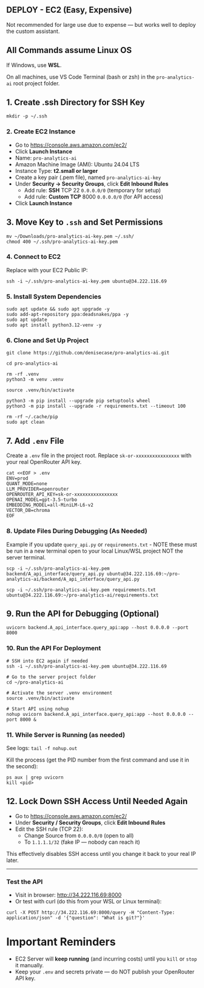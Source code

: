 ## DEPLOY - EC2 (Easy, Expensive)

Not recommended for large use due to expense — but works well to deploy the custom assistant.

## All Commands assume Linux OS

If Windows, use **WSL**. 

On all machines, use VS Code Terminal (bash or zsh) in the `pro-analytics-ai` root project folder.



## 1. Create .ssh Directory for SSH Key

```shell
mkdir -p ~/.ssh
```

### 2. Create EC2 Instance

- Go to <https://console.aws.amazon.com/ec2/>
- Click **Launch Instance**
- Name: `pro-analytics-ai`
- Amazon Machine Image (AMI): Ubuntu 24.04 LTS
- Instance Type: **t2.small or larger**
- Create a key pair (.pem file), named `pro-analytics-ai-key`
- Under **Security → Security Groups**, click **Edit Inbound Rules**
  - Add rule: **SSH** TCP 22 `0.0.0.0/0` (temporary for setup)
  - Add rule: **Custom TCP** 8000 `0.0.0.0/0` (for API access)
- Click **Launch Instance**

## 3. Move Key to `.ssh` and Set Permissions

```shell
mv ~/Downloads/pro-analytics-ai-key.pem ~/.ssh/
chmod 400 ~/.ssh/pro-analytics-ai-key.pem
```

### 4. Connect to EC2

Replace with your EC2 Public IP:

```shell
ssh -i ~/.ssh/pro-analytics-ai-key.pem ubuntu@34.222.116.69
```

### 5. Install System Dependencies

```shell
sudo apt update && sudo apt upgrade -y 
sudo add-apt-repository ppa:deadsnakes/ppa -y
sudo apt update
sudo apt install python3.12-venv -y
```

### 6. Clone and Set Up Project

```shell
git clone https://github.com/denisecase/pro-analytics-ai.git  

cd pro-analytics-ai

rm -rf .venv
python3 -m venv .venv  

source .venv/bin/activate 

python3 -m pip install --upgrade pip setuptools wheel
python3 -m pip install --upgrade -r requirements.txt --timeout 100

rm -rf ~/.cache/pip
sudo apt clean
```

## 7. Add `.env` File

Create a `.env` file in the project root. 
Replace `sk-or-xxxxxxxxxxxxxxxx` with your real OpenRouter API key.

```shell
cat <<EOF > .env
ENV=prod
QUANT_MODE=none
LLM_PROVIDER=openrouter
OPENROUTER_API_KEY=sk-or-xxxxxxxxxxxxxxxx
OPENAI_MODEL=gpt-3.5-turbo
EMBEDDING_MODEL=all-MiniLM-L6-v2
VECTOR_DB=chroma
EOF
```


### 8. Update Files During Debugging (As Needed)

Example if you update `query_api.py` or `requirements.txt` - NOTE these must be run in a new terminal open to your local Linux/WSL project NOT the server terminal. 

```shell
scp -i ~/.ssh/pro-analytics-ai-key.pem backend/A_api_interface/query_api.py ubuntu@34.222.116.69:~/pro-analytics-ai/backend/A_api_interface/query_api.py

scp -i ~/.ssh/pro-analytics-ai-key.pem requirements.txt ubuntu@34.222.116.69:~/pro-analytics-ai/requirements.txt
```

## 9. Run the API for Debugging (Optional)


```shell
uvicorn backend.A_api_interface.query_api:app --host 0.0.0.0 --port 8000
```

### 10. Run the API For Deployment

```shell
# SSH into EC2 again if needed
ssh -i ~/.ssh/pro-analytics-ai-key.pem ubuntu@34.222.116.69

# Go to the server project folder
cd ~/pro-analytics-ai

# Activate the server .venv environment
source .venv/bin/activate

# Start API using nohup
nohup uvicorn backend.A_api_interface.query_api:app --host 0.0.0.0 --port 8000 &
```

### 11. While Server is Running (as needed)

See logs: `tail -f nohup.out`

Kill the process (get the PID number from the first command and use it in the second):

```shell
ps aux | grep uvicorn
kill <pid>
```


## 12. Lock Down SSH Access Until Needed Again

- Go to <https://console.aws.amazon.com/ec2/>
- Under **Security / Security Groups**, click **Edit Inbound Rules**
- Edit the SSH rule (TCP 22):
  - Change Source from `0.0.0.0/0` (open to all)  
  - To `1.1.1.1/32` (fake IP — nobody can reach it)

This effectively disables SSH access until you change it back to your real IP later.

--- 

### Test the API

- Visit in browser: http://34.222.116.69:8000
- Or test with curl (do this from your WSL or Linux terminal):

```shell
curl -X POST http://34.222.116.69:8000/query -H "Content-Type: application/json" -d '{"question": "What is git?"}'
```

# Important Reminders

- EC2 Server will **keep running** (and incurring costs) until you `kill` or `stop` it manually.
- Keep your `.env` and secrets private — do NOT publish your OpenRouter API key.
